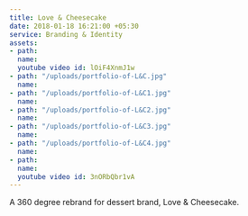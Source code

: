 ```yaml
---
title: Love & Cheesecake
date: 2018-01-18 16:21:00 +05:30
service: Branding & Identity
assets:
- path: 
  name: 
  youtube video id: lOiF4XnmJ1w
- path: "/uploads/portfolio-of-L&C.jpg"
  name: 
- path: "/uploads/portfolio-of-L&C1.jpg"
  name: 
- path: "/uploads/portfolio-of-L&C2.jpg"
  name: 
- path: "/uploads/portfolio-of-L&C3.jpg"
  name: 
- path: "/uploads/portfolio-of-L&C4.jpg"
  name: 
- path: 
  name: 
  youtube video id: 3nORbQbr1vA
---
```


A 360 degree rebrand for dessert brand, Love & Cheesecake.